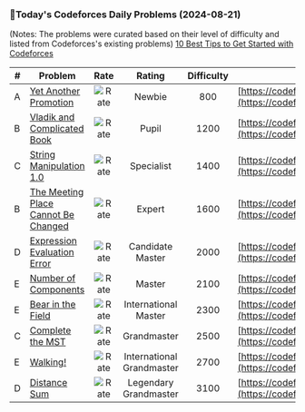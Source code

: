### 🌟Today's Codeforces Daily Problems (2024-08-21)
(Notes: The problems were curated based on their level of difficulty and listed from Codeforces's existing problems)
[10 Best Tips to Get Started with Codeforces](https://github.com/ika9810/Codeforces-Daily-Problems/blob/main/10%20Best%20Tips%20to%20Get%20Started%20with%20Codeforces.md)

| # | Problem | Rate| Rating | Difficulty | Contest |
|---| ----- | :--------: | :----------: | :----------: | ---------- |
|A|[Yet Another Promotion](https://codeforces.com/contest/1793/problem/A)|![Rate](https://img.shields.io/badge/Newbie-800-lightgrey)|Newbie|800|[https://codeforces.com/contest/1793](https://codeforces.com/contest/1793)|
|B|[Vladik and Complicated Book](https://codeforces.com/contest/811/problem/B)|![Rate](https://img.shields.io/badge/Pupil-1200-brightgreen)|Pupil|1200|[https://codeforces.com/contest/811](https://codeforces.com/contest/811)|
|C|[String Manipulation 1.0](https://codeforces.com/contest/159/problem/C)|![Rate](https://img.shields.io/badge/Specialist-1400-9cf)|Specialist|1400|[https://codeforces.com/contest/159](https://codeforces.com/contest/159)|
|B|[The Meeting Place Cannot Be Changed](https://codeforces.com/contest/780/problem/B)|![Rate](https://img.shields.io/badge/Expert-1600-blue)|Expert|1600|[https://codeforces.com/contest/780](https://codeforces.com/contest/780)|
|D|[Expression Evaluation Error](https://codeforces.com/contest/1567/problem/D)|![Rate](https://img.shields.io/badge/Candidate%20Master-2000-blueviolet)|Candidate Master|2000|[https://codeforces.com/contest/1567](https://codeforces.com/contest/1567)|
|E|[Number of Components](https://codeforces.com/contest/1151/problem/E)|![Rate](https://img.shields.io/badge/Master-2100-orange)|Master|2100|[https://codeforces.com/contest/1151](https://codeforces.com/contest/1151)|
|E|[Bear in the Field](https://codeforces.com/contest/385/problem/E)|![Rate](https://img.shields.io/badge/International%20Master-2300-orange)|International Master|2300|[https://codeforces.com/contest/385](https://codeforces.com/contest/385)|
|C|[Complete the MST](https://codeforces.com/contest/1508/problem/C)|![Rate](https://img.shields.io/badge/Grandmaster-2500-red)|Grandmaster|2500|[https://codeforces.com/contest/1508](https://codeforces.com/contest/1508)|
|E|[Walking!](https://codeforces.com/contest/578/problem/E)|![Rate](https://img.shields.io/badge/International%20Grandmaster-2700-red)|International Grandmaster|2700|[https://codeforces.com/contest/578](https://codeforces.com/contest/578)|
|D|[Distance Sum](https://codeforces.com/contest/1089/problem/D)|![Rate](https://img.shields.io/badge/Legendary%20Grandmaster-3100-red)|Legendary Grandmaster|3100|[https://codeforces.com/contest/1089](https://codeforces.com/contest/1089)|
